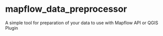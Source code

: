 # mapflow_data_preprocessor
A simple tool for preparation of your data to use with Mapflow API or QGIS Plugin
